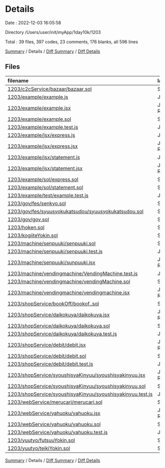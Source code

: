 # Details

Date : 2022-12-03 16:05:58

Directory /Users/user/init/myApp/1day10k/1203

Total : 39 files,  397 codes, 23 comments, 176 blanks, all 596 lines

[Summary](results.md) / Details / [Diff Summary](diff.md) / [Diff Details](diff-details.md)

## Files
| filename | language | code | comment | blank | total |
| :--- | :--- | ---: | ---: | ---: | ---: |
| [1203/c2cService/bazaar/bazaar.sol](/1203/c2cService/bazaar/bazaar.sol) | Solidity | 1 | 0 | 1 | 2 |
| [1203/example/example.js](/1203/example/example.js) | JavaScript | 0 | 0 | 1 | 1 |
| [1203/example/example.jsx](/1203/example/example.jsx) | JavaScript React | 0 | 0 | 1 | 1 |
| [1203/example/example.sol](/1203/example/example.sol) | Solidity | 0 | 0 | 1 | 1 |
| [1203/example/example.test.js](/1203/example/example.test.js) | JavaScript | 0 | 0 | 1 | 1 |
| [1203/example/jsx/express.js](/1203/example/jsx/express.js) | JavaScript | 0 | 0 | 1 | 1 |
| [1203/example/jsx/express.jsx](/1203/example/jsx/express.jsx) | JavaScript React | 0 | 0 | 1 | 1 |
| [1203/example/jsx/statement.js](/1203/example/jsx/statement.js) | JavaScript | 0 | 0 | 1 | 1 |
| [1203/example/jsx/statement.jsx](/1203/example/jsx/statement.jsx) | JavaScript React | 0 | 0 | 1 | 1 |
| [1203/example/sol/express.sol](/1203/example/sol/express.sol) | Solidity | 0 | 0 | 1 | 1 |
| [1203/example/sol/statement.sol](/1203/example/sol/statement.sol) | Solidity | 0 | 0 | 1 | 1 |
| [1203/example/test/example.test.js](/1203/example/test/example.test.js) | JavaScript | 0 | 0 | 1 | 1 |
| [1203/gov/fes/senkyo.sol](/1203/gov/fes/senkyo.sol) | Solidity | 24 | 0 | 11 | 35 |
| [1203/gov/fes/syuusyokukatsudou/syuusyokukatsudou.sol](/1203/gov/fes/syuusyokukatsudou/syuusyokukatsudou.sol) | Solidity | 11 | 0 | 10 | 21 |
| [1203/gov/gov.sol](/1203/gov/gov.sol) | Solidity | 0 | 0 | 1 | 1 |
| [1203/hoken.sol](/1203/hoken.sol) | Solidity | 8 | 0 | 5 | 13 |
| [1203/kogiiteYokin.sol](/1203/kogiiteYokin.sol) | Solidity | 16 | 0 | 11 | 27 |
| [1203/machine/senpuuki/senpuuki.sol](/1203/machine/senpuuki/senpuuki.sol) | Solidity | 34 | 0 | 12 | 46 |
| [1203/machine/senpuuki/senpuuki.test.js](/1203/machine/senpuuki/senpuuki.test.js) | JavaScript | 22 | 0 | 6 | 28 |
| [1203/machine/senpuuki/sunpuuki.jsx](/1203/machine/senpuuki/sunpuuki.jsx) | JavaScript React | 26 | 0 | 12 | 38 |
| [1203/machine/vendingmachine/VendingMachine.test.js](/1203/machine/vendingmachine/VendingMachine.test.js) | JavaScript | 22 | 0 | 4 | 26 |
| [1203/machine/vendingmachine/vendingMachine.sol](/1203/machine/vendingmachine/vendingMachine.sol) | Solidity | 25 | 0 | 12 | 37 |
| [1203/machine/vendingmachine/vendingmachine.jsx](/1203/machine/vendingmachine/vendingmachine.jsx) | JavaScript React | 31 | 1 | 9 | 41 |
| [1203/shopService/bookOff/bookof..sol](/1203/shopService/bookOff/bookof..sol) | Solidity | 10 | 7 | 10 | 27 |
| [1203/shopService/daikokuya/daikokuya.jsx](/1203/shopService/daikokuya/daikokuya.jsx) | JavaScript React | 0 | 0 | 1 | 1 |
| [1203/shopService/daikokuya/daikokuya.sol](/1203/shopService/daikokuya/daikokuya.sol) | Solidity | 29 | 0 | 12 | 41 |
| [1203/shopService/daikokuya/daikokuya.test.js](/1203/shopService/daikokuya/daikokuya.test.js) | JavaScript | 0 | 0 | 1 | 1 |
| [1203/shopService/debit/debit.jsx](/1203/shopService/debit/debit.jsx) | JavaScript React | 25 | 0 | 4 | 29 |
| [1203/shopService/debit/debit.sol](/1203/shopService/debit/debit.sol) | Solidity | 5 | 15 | 2 | 22 |
| [1203/shopService/debit/debit.test.js](/1203/shopService/debit/debit.test.js) | JavaScript | 12 | 0 | 6 | 18 |
| [1203/shopService/syoushisyaKinyuu/syoushisyakinyuu.jsx](/1203/shopService/syoushisyaKinyuu/syoushisyakinyuu.jsx) | JavaScript React | 0 | 0 | 1 | 1 |
| [1203/shopService/syoushisyaKinyuu/syoushisyakinyuu.sol](/1203/shopService/syoushisyaKinyuu/syoushisyakinyuu.sol) | Solidity | 18 | 0 | 8 | 26 |
| [1203/shopService/syoushisyaKinyuu/syoushisyakinyuu.test.js](/1203/shopService/syoushisyaKinyuu/syoushisyakinyuu.test.js) | JavaScript | 0 | 0 | 1 | 1 |
| [1203/webService/merucari/merucari.sol](/1203/webService/merucari/merucari.sol) | Solidity | 0 | 0 | 1 | 1 |
| [1203/webService/yahuoku/yahuoku.jsx](/1203/webService/yahuoku/yahuoku.jsx) | JavaScript React | 0 | 0 | 1 | 1 |
| [1203/webService/yahuoku/yahuoku.sol](/1203/webService/yahuoku/yahuoku.sol) | Solidity | 28 | 0 | 8 | 36 |
| [1203/webService/yahuoku/yahuoku.test.js](/1203/webService/yahuoku/yahuoku.test.js) | JavaScript | 0 | 0 | 1 | 1 |
| [1203/yuutyo/futsuuYokin.sol](/1203/yuutyo/futsuuYokin.sol) | Solidity | 26 | 0 | 7 | 33 |
| [1203/yuutyo/teikiYokin.sol](/1203/yuutyo/teikiYokin.sol) | Solidity | 24 | 0 | 7 | 31 |

[Summary](results.md) / Details / [Diff Summary](diff.md) / [Diff Details](diff-details.md)
